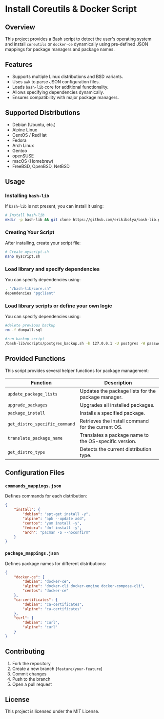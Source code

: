 # Install Coreutils & Docker Script

## Overview
This project provides a Bash script to detect the user's operating system and install `coreutils` or `docker-ce` dynamically using pre-defined JSON mappings for package managers and package names.

## Features
- Supports multiple Linux distributions and BSD variants.
- Uses `awk` to parse JSON configuration files.
- Loads `bash-lib` core for additional functionality.
- Allows specifying dependencies dynamically.
- Ensures compatibility with major package managers.

## Supported Distributions
- Debian (Ubuntu, etc.)
- Alpine Linux
- CentOS / RedHat
- Fedora
- Arch Linux
- Gentoo
- openSUSE
- macOS (Homebrew)
- FreeBSD, OpenBSD, NetBSD

## Usage
### Installing `bash-lib`
If `bash-lib` is not present, you can install it using:
```bash
# Install bash-lib
mkdir -p bash-lib && git clone https://github.com/erikibolya/bash-lib.git bash-lib
```

### Creating Your Script
After installing, create your script file:
```bash
# Create myscript.sh
nano myscript.sh
```

### Load library and specify dependencies
You can specify dependencies using:
```bash
. "/bash-lib/core.sh"
dependencies "pgclient"
```

### Load library scripts or define your own logic
You can specify dependencies using:
```bash
#delete previous backup
rm -f dumpall.sql

#run backup script
/bash-lib/scripts/postgres_backup.sh -h 127.0.0.1 -U postgres -W password -f dumpall.sql
```

## Provided Functions
This script provides several helper functions for package management:

| Function                     | Description                                      |
|------------------------------|--------------------------------------------------|
| `update_package_lists`       | Updates the package lists for the package manager. |
| `upgrade_packages`           | Upgrades all installed packages.                 |
| `package_install`            | Installs a specified package.                     |
| `get_distro_specific_command`| Retrieves the install command for the current OS. |
| `translate_package_name`     | Translates a package name to the OS-specific version. |
| `get_distro_type`            | Detects the current distribution type.           |

## Configuration Files
### `commands_mappings.json`
Defines commands for each distribution:
```json
{
    "install": {
        "debian": "apt-get install -y",
        "alpine": "apk --update add",
        "centos": "yum install -y",
        "fedora": "dnf install -y",
        "arch": "pacman -S --noconfirm"
    }
}
```

### `package_mappings.json`
Defines package names for different distributions:
```json
{
    "docker-ce": {
        "debian": "docker-ce",
        "alpine": "docker-cli docker-engine docker-compose-cli",
        "centos": "docker-ce"
    },
    "ca-certificates": {
        "debian": "ca-certificates",
        "alpine": "ca-certificates"
    },
    "curl": {
        "debian": "curl",
        "alpine": "curl"
    }
}
```

## Contributing
1. Fork the repository
2. Create a new branch (`feature/your-feature`)
3. Commit changes
4. Push to the branch
5. Open a pull request

## License
This project is licensed under the MIT License.

